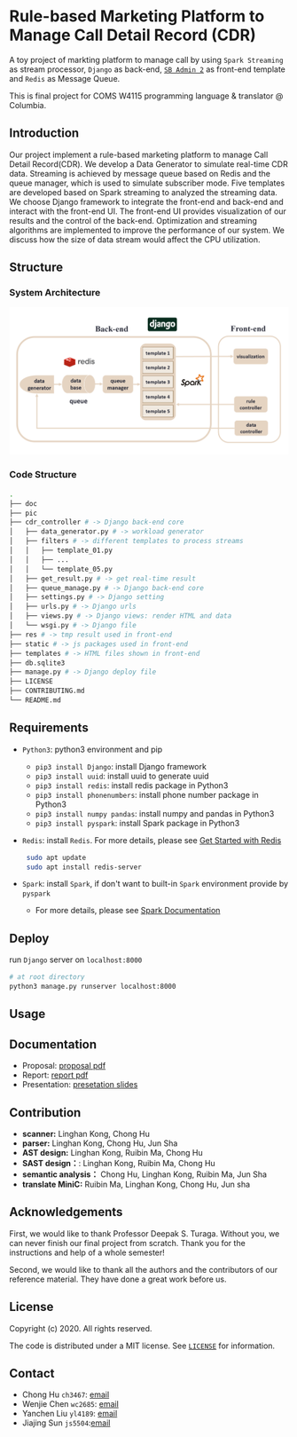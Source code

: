 # Rule-based Marketing Platform to Manage Call Detail Record (CDR)

A toy project of markting platform to manage call by using `Spark Streaming` as stream processor, `Django` as back-end, [`SB Admin 2`](https://startbootstrap.com/themes/sb-admin-2/) as front-end template and `Redis` as Message Queue.

This is final project for COMS W4115 programming language & translator @ Columbia.

## Introduction

Our project implement a rule-based marketing platform to manage Call Detail Record(CDR). We develop a Data Generator to simulate real-time CDR data. Streaming is achieved by message queue based on Redis and the queue manager, which is used to simulate subscriber mode. Five templates are developed based on Spark streaming  to analyzed the streaming data. We choose Django framework to integrate the front-end and back-end and interact with the front-end UI. The front-end UI provides visualization of our results and the control of the back-end. Optimization and streaming algorithms are implemented to improve the performance of our system. We discuss how the size of data stream would affect the CPU utilization.

## Structure

### System Architecture

![System Architecture](pic/SystemArchitecture.png)

### Code Structure

```bash
.
├── doc
├── pic
├── cdr_controller # -> Django back-end core
│   ├── data_generator.py # -> workload generator
│   ├── filters # -> different templates to process streams
│   │   ├── template_01.py
│   │   ├── ...
│   │   └── template_05.py
│   ├── get_result.py # -> get real-time result
│   ├── queue_manage.py # -> Django back-end core
│   ├── settings.py # -> Django setting
│   ├── urls.py # -> Django urls
│   ├── views.py # -> Django views: render HTML and data
│   └── wsgi.py # -> Django file
├── res # -> tmp result used in front-end
├── static # -> js packages used in front-end
├── templates # -> HTML files shown in front-end
├── db.sqlite3
├── manage.py # -> Django deploy file
├── LICENSE
├── CONTRIBUTING.md
└── README.md
```

## Requirements

- `Python3`: python3 environment and pip
  - `pip3 install Django`: install Django framework
  - `pip3 install uuid`: install uuid to generate uuid
  - `pip3 install redis`: install redis package in Python3
  - `pip3 install phonenumbers`: install phone number package in Python3
  - `pip3 install numpy pandas`: install numpy and pandas in Python3
  - `pip3 install pyspark`: install Spark package in Python3
- `Redis`: install `Redis`. For more details, please see [Get Started with Redis](https://redislabs.com/get-started-with-redis/)
  
   ``` bash
    sudo apt update
    sudo apt install redis-server
   ```

- `Spark`: install `Spark`, if don't want to built-in `Spark` environment provide by `pyspark`
  - For more details, please see [Spark Documentation](https://spark.apache.org/docs/latest/index.html)

## Deploy

run `Django` server on `localhost:8000`

```bash
# at root directory
python3 manage.py runserver localhost:8000
```

## Usage


## Documentation

* Proposal: [proposal pdf](doc/large_scale_streaming_proj_proposal.pdf)
* Report: [report pdf](doc/large_scale_stream_processing_final_report.pdf)
* Presentation: [presetation slides](doc/large_scale_streaming_proj_final_presentation.pdf)

## Contribution

* __scanner:__ Linghan Kong, Chong Hu
* __parser:__ Linghan Kong, Chong Hu, Jun Sha
* __AST design:__ Linghan Kong, Ruibin Ma, Chong Hu
* __SAST design：__:  Linghan Kong, Ruibin Ma, Chong Hu
* __semantic analysis：__ Chong Hu, Linghan Kong, Ruibin Ma, Jun Sha
* __translate MiniC:__ Ruibin Ma, Linghan Kong, Chong Hu, Jun sha


## Acknowledgements

First, we would like to thank Professor Deepak S. Turaga. Without you, we can never finish our final project from scratch. Thank you for the instructions and help of a whole semester! 

Second, we would like to thank all the authors and the contributors of our reference material. They have done a great work before us.

## License

Copyright (c) 2020. All rights reserved.

The code is distributed under a MIT license. See [`LICENSE`](LICENSE) for information.


## Contact

- Chong Hu `ch3467`: [email](mailto:ch3467@columbia.edu)
- Wenjie Chen `wc2685`: [email](mailto:wc2685@columbia.edu)
- Yanchen Liu `yl4189`: [email](mailto:yl4189@columbia.edu)
- Jiajing Sun `js5504`:[email](mailto:js5504@columbia.edu)